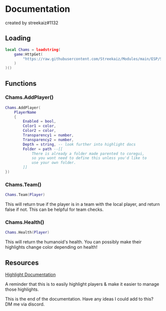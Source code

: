 # Documentation
created by streekaiz#1132
## Loading
```lua
local Chams = loadstring(
	game:HttpGet(
		"https://raw.githubusercontent.com/Streekaiz/Modules/main/ESP/Source.lua"
	)
)()
```
## Functions
### Chams.AddPlayer()
```lua
Chams.AddPlayer(
	PlayerName
	{
		Enabled = bool,
		Color1 = color,
		Color2 = color,
		Transparency1 = number,
		Transparency2 = number,
		Depth = string, -- look further into highlight docs
		Folder = path --[[
			There is already a folder made parented to coregui, 
			so you wont need to define this unless you'd like to
			use your own folder.
		]]
})
```

### Chams.Team()
```lua
Chams.Team(Player)
```
This will return true if the player is in a team with the local player, and return false if not. This can be helpful for team checks.

### Chams.Health()
```lua
Chams.Health(Player)
```
This will return the humanoid's health. You can possibly make their highlights change color depending on health!
## Resources
[Highlight Documentation](https://create.roblox.com/docs/reference/engine/classes/Highlight)

A reminder that this is to easily highlight players & make it easier to manage those highlights.

This is the end of the documentation. Have any ideas I could add to this? DM me via discord.
